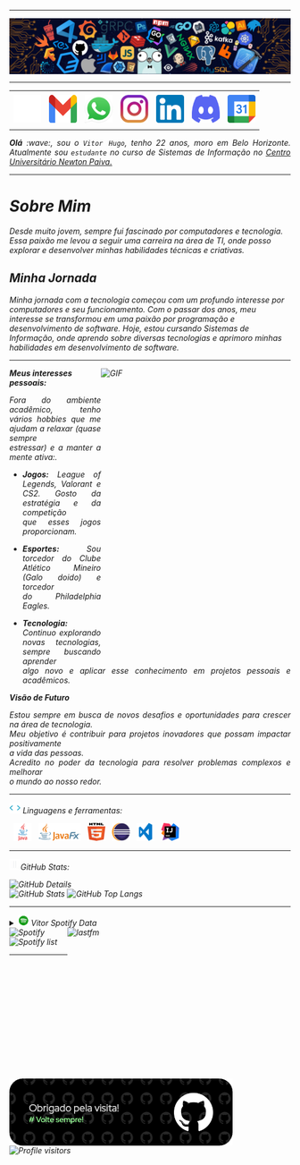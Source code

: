 
-----

<div>
<img align="center" alt="Header" src="https://github.com/vhvaz/vhvaz/blob/main/img/header.png?raw=true"/>
</div>

-----

<div align="center">
<table>
<tr>
 <td align="center" colspan="11"></td>
</tr> 
<tr>
<td><a href="https://github.com/vhvaz" target="_blank"><img src="https://github.com/vhvaz/vhvaz/blob/main/img/github2.png?raw=true" width="50px" height="50px"/></a>
</td>
<td><a href="mailto:vitorhugov78@gmail.com" target="_blank"><img src="https://github.com/vhvaz/vhvaz/blob/main/img/gmail3.png?raw=true" width="50px" height="50px"/></a>
</td>
<td><a href="https://wa.me/5531998367799" target="_blank"><img src="https://github.com/vhvaz/vhvaz/blob/main/img/wpp2.png?raw=true" width="50px" height="50px"/></a>
</td>
<td><a href="https://www.instagram.com/vh.vaz/" target="_blank"><img src="https://github.com/vhvaz/vhvaz/blob/main/img/insta2.png?raw=true" width="50px" height="50px"/></a>
</td>
<td><a href="https://www.linkedin.com/in/vhvaz/" target="_blank"><img src="https://github.com/vhvaz/vhvaz/blob/main/img/linkedin2.png?raw=true" width="50px" height="50px"/></a>
</td>
<!--<td><a href="https://slack.com/app_redirect?channel=UVD9N6VCL"><img src="https://github.com/vhvaz/vhvaz/blob/main/img/slack.png?raw=true" width="50px" height="50px"/></a>
</td>-->
<td><a href="https://discordapp.com/users/833061180217229383" target="_blank"><img src="https://github.com/vhvaz/vhvaz/blob/main/img/discord2.png?raw=true" width="50px" height="50px"/></a>
</td>
</td>
<td><a href="https://calendar.app.google/rPiXPNEbzGw7wpki7" target="_blank"><img src="https://github.com/vhvaz/vhvaz/blob/main/img/calendar2.png?raw=true" width="50px" height="50px"/></a>
</td>
</tr>
<tr>
 <td align="center" colspan="11"></td>
</tr> 
</table>

</div>
<div align="justify">
<i><b>Olá</b> :wave:, sou o <code>Vitor Hugo</code>, tenho 22 anos, moro em Belo Horizonte. Atualmente sou <code>estudante</code> no curso de Sistemas de Informação no <a href="https://newtonpaiva.br/" target="_blank">Centro Universitário Newton Paiva.</a>
</div>

-----

# Sobre Mim

Desde muito jovem, sempre fui fascinado por computadores e tecnologia. Essa paixão me levou a seguir uma carreira na área de TI, onde posso explorar e desenvolver minhas habilidades técnicas e criativas.

## Minha Jornada

Minha jornada com a tecnologia começou com um profundo interesse por computadores e seu funcionamento. Com o passar dos anos, meu interesse se transformou em uma paixão por programação e desenvolvimento de software. Hoje, estou cursando Sistemas de Informação, onde aprendo sobre diversas tecnologias e aprimoro minhas habilidades em desenvolvimento de software.

-----


<div>
<div>
<img align="right" alt="GIF" src="https://github.com/vhvaz/vhvaz/blob/main/img/dev2.gif?raw=true" width="340px" height="520px"/>
</div>

<b>Meus interesses pessoais:</b>

<div align="justify">
<p> 
Fora do ambiente acadêmico, tenho vários hobbies que me ajudam a relaxar (quase sempre <br> estressar) e a manter a mente ativa:.<br />
 
- **Jogos:** League of Legends, Valorant e CS2. Gosto da estratégia e da competição <br> que esses jogos proporcionam.<br />
 
- **Esportes:** Sou torcedor do Clube Atlético Mineiro (Galo doido) e torcedor <br> do Philadelphia Eagles.<br />

- **Tecnologia:** Continuo explorando novas tecnologias, sempre buscando aprender <br> algo novo e aplicar esse conhecimento em projetos pessoais e acadêmicos.<br />
</p>

</div>

 <i><b>Visão de Futuro</b>
 <div align="justify">
<p>
 Estou sempre em busca de novos desafios e oportunidades para crescer na área de tecnologia.<br /> Meu objetivo é contribuir para projetos inovadores que possam impactar positivamente <br /> a vida das pessoas. <br />Acredito no poder da tecnologia para resolver problemas complexos e melhorar <br/> o mundo ao nosso redor.

</p>
</div>
</div>

-----

<div>

<img height="20" alt="GIF" src="https://github.com/vhvaz/vhvaz/blob/main/img/skills.gif?raw=true"/>&nbsp;Linguagens e ferramentas:

&nbsp; 
<code><a href="https://www.java.com/pt-BR/" target="_blank"><img width="32" height="32" src="https://github.com/vhvaz/vhvaz/blob/main/img/java.png?raw=true"/></a></code>
&nbsp; 
<code><a href="https://openjfx.io/" target="_blank"><img height="32" src="https://github.com/vhvaz/vhvaz/blob/main/img/javafx.png?raw=true"/></a></code>
&nbsp; 
<code><a href="https://www.w3schools.com/html/" target="_blank"><img width="32" height="32" src="https://github.com/vhvaz/vhvaz/blob/main/img/html.svg?raw=true"/></a></code>
&nbsp; 
<code><a href="https://www.eclipse.org/downloads/" target="_blank"><img width="32" height="32" src="https://github.com/vhvaz/vhvaz/blob/main/img/eclipse.png?raw=true"/></a></code>
&nbsp; 
<code><a href="https://code.visualstudio.com/" target="_blank"><img width="32" height="32" src="https://github.com/vhvaz/vhvaz/blob/main/img/vs.png?raw=true"/></a></code>
&nbsp;
<code><a href="https://www.jetbrains.com/idea/" target="_blank"><img width="32" height="32" src="https://github.com/vhvaz/vhvaz/blob/main/img/intellij.png?raw=true"/></a></code>
&nbsp;

-----

<img height="20" alt="GIF" src="https://github.com/vhvaz/vhvaz/blob/main/img/graphic.gif?raw=true"/>GitHub Stats:

<div>
<img align="right" alt="GitHub Details" width="520px" src="http://github-profile-summary-cards.vercel.app/api/cards/profile-details?username=vhvaz&theme=github_dark"/>
<!--- <img alt="GitHub Commits" width="200px" src="http://github-profile-summary-cards.vercel.app/api/cards/productive-time?username=vhvaz&theme=github_dark"/> -->
<img alt="GitHub Stats" width="200px" src="http://github-profile-summary-cards.vercel.app/api/cards/stats?username=vhvaz&theme=github_dark"/>
<img alt="GitHub Top Langs" width="200px" src="http://github-profile-summary-cards.vercel.app/api/cards/repos-per-language?username=vhvaz&theme=github_dark"/>
</div>

-----

<div>
<div>
<details>
<summary><img height="20" alt="GIF" src="https://github.com/vhvaz/vhvaz/blob/main/img/spotify.gif?raw=true"/> Vitor Spotify Data</summary>
<img src="https://data-card-for-spotify.herokuapp.com/api/card?user_id=22mho6f7rstgrrg2pwrlifjii" alt="Data Card for Spotify">
</details>
</div>
<div>
<!-- <a href="https://twitter.com/joaoaramuni" target="_blank"><img align="right" width="300px" height="470px" alt="tweets" src="https://github-readme-twitter.gazf.vercel.app/api?id=joaoaramuni"/></a> -->
<a href="https://www.last.fm/pt/user/vhvazz" target="_blank"><img align="right" width="400px" height="270px" alt="lastfm" src="https://lastfm-recently-played.vercel.app/api?user=vhvazz&width=400"/></a>
</div>
<div>
<img alt="Spotify" width="200px" height="270px" src="https://spotify-github-profile.vercel.app/api/view?uid=22mho6f7rstgrrg2pwrlifjii&cover_image=true&theme=default"/> &nbsp; &nbsp; 
<img alt="Spotify list" width="200px" height="270px" src="https://spotify-recently-played-readme.vercel.app/api?user=22mho6f7rstgrrg2pwrlifjii&count=10"/>
</div>
<div>
 
 -----
 <td>
<a href="https://github.com/vhvaz" target="_blank"><img align="center" width="400px" height="120px" src="https://github.com/vhvaz/vhvaz/blob/main/img/githubfooter1.png?raw=true" alt="github-footer1"/></a>
</td>
<div>
<img alt="Profile visitors" src="https://komarev.com/ghpvc/?username=vhvaz"/>
</div>
